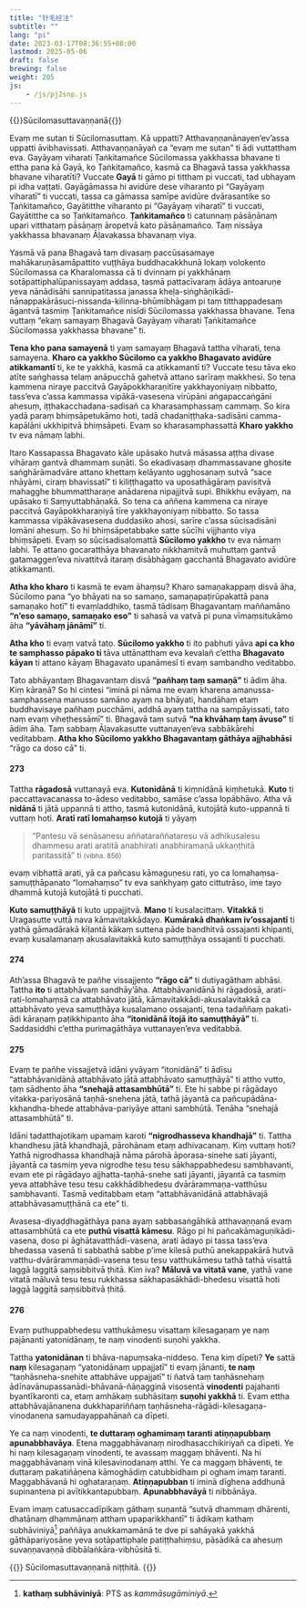 ```yaml
---
title: "针毛经注"
subtitle: ""
lang: "pi"
date: 2023-03-17T08:36:55+08:00
lastmod: 2025-05-06
draft: false
brewing: false
weight: 205
js:
    - /js/pj2snp.js
---
```


{{<subtitle>}}Sūcilomasuttavaṇṇanā{{</subtitle>}}

Evaṃ me sutan ti Sūcilomasuttaṃ. Kā uppatti? Atthavaṇṇanānayen’ev’assa uppatti āvibhavissati. Atthavaṇṇanāyañ ca “evaṃ me sutan” ti ādi vuttattham eva. Gayāyaṃ viharati Ṭaṅkitamañce Sūcilomassa yakkhassa bhavane ti ettha pana kā Gayā, ko Ṭaṅkitamañco, kasmā ca Bhagavā tassa yakkhassa bhavane viharatīti? Vuccate **Gayā** ti gāmo pi tittham pi vuccati, tad ubhayam pi idha vaṭṭati. Gayāgāmassa hi avidūre dese viharanto pi “Gayāyaṃ viharatī” ti vuccati, tassa ca gāmassa samīpe avidūre dvārasantike so Ṭaṅkitamañco, Gayātitthe viharanto pi “Gayāyaṃ viharatī” ti vuccati, Gayātitthe ca so Ṭaṅkitamañco. **Ṭaṅkitamañco** ti catunnaṃ pāsāṇānaṃ upari vitthataṃ pāsāṇaṃ āropetvā kato pāsāṇamañco. Taṃ nissāya yakkhassa bhavanaṃ Āḷavakassa bhavanaṃ viya.

Yasmā vā pana Bhagavā taṃ divasaṃ paccūsasamaye mahākaruṇāsamāpattito vuṭṭhāya buddhacakkhunā lokaṃ volokento Sūcilomassa ca Kharalomassa cā ti dvinnam pi yakkhānaṃ sotāpattiphalūpanissayaṃ addasa, tasmā pattacīvaraṃ ādāya antoaruṇe yeva nānādisāhi sannipatitassa janassa kheḷa-siṅghāṇikādi-nānappakārāsuci-nissanda-kilinna-bhūmibhāgam pi taṃ titthappadesaṃ āgantvā tasmiṃ Ṭaṅkitamañce nisīdi Sūcilomassa yakkhassa bhavane. Tena vuttaṃ “ekaṃ samayaṃ Bhagavā Gayāyaṃ viharati Ṭaṅkitamañce Sūcilomassa yakkhassa bhavane” ti.

**Tena kho pana samayenā** ti yaṃ samayaṃ Bhagavā tattha viharati, tena samayena. **Kharo ca yakkho Sūcilomo ca yakkho Bhagavato avidūre atikkamantī** ti, ke te yakkhā, kasmā ca atikkamantī ti? Vuccate tesu tāva eko atīte saṅghassa telaṃ anāpucchā gahetvā attano sarīraṃ makkhesi. So tena kammena niraye paccitvā Gayāpokkharaṇitīre yakkhayoniyaṃ nibbatto, tass’eva c’assa kammassa vipākā-vasesena virūpāni aṅgapaccaṅgāni ahesuṃ, iṭṭhakacchadana-sadisañ ca kharasamphassaṃ cammaṃ. So kira yadā paraṃ bhiṃsāpetukāmo hoti, tadā chadaniṭṭhaka-sadisāni camma-kapālāni ukkhipitvā bhiṃsāpeti. Evaṃ so kharasamphassattā **Kharo yakkho** tv eva nāmaṃ labhi.

Itaro Kassapassa Bhagavato kāle upāsako hutvā māsassa aṭṭha divase vihāraṃ gantvā dhammaṃ suṇāti. So ekadivasaṃ dhammassavane ghosite saṅghārāmadvāre attano khettaṃ kelāyanto ugghosanaṃ sutvā “sace nhāyāmi, ciraṃ bhavissatī” ti kiliṭṭhagatto va uposathāgāraṃ pavisitvā mahagghe bhummattharaṇe anādarena nipajjitvā supi. Bhikkhu evāyaṃ, na upāsako ti Saṃyuttabhāṇakā. So tena ca aññena kammena ca niraye paccitvā Gayāpokkharaṇiyā tīre yakkhayoniyaṃ nibbatto. So tassa kammassa vipākāvasesena duddasiko ahosi, sarīre c’assa sūcisadisāni lomāni ahesuṃ. So hi bhiṃsāpetabbake satte sūcīhi vijjhanto viya bhiṃsāpeti. Evaṃ so sūcisadisalomattā **Sūcilomo yakkho** tv eva nāmaṃ labhi. Te attano gocaratthāya bhavanato nikkhamitvā muhuttaṃ gantvā gatamaggen’eva nivattitvā itaraṃ disābhāgaṃ gacchantā Bhagavato avidūre atikkamanti.

**Atha kho kharo** ti kasmā te evam āhaṃsu? Kharo samaṇakappaṃ disvā āha, Sūcilomo pana “yo bhāyati na so samaṇo, samaṇapaṭirūpakattā pana samaṇako hotī” ti evaṃladdhiko, tasmā tādisaṃ Bhagavantaṃ maññamāno **“n’eso samaṇo, samaṇako eso”** ti sahasā va vatvā pi puna vīmaṃsitukāmo āha **“yāvāhaṃ jānāmī”** ti.

**Atha kho** ti evaṃ vatvā tato. **Sūcilomo yakkho** ti ito pabhuti yāva **api ca kho te samphasso pāpako ti** tāva uttānattham eva kevalañ c’ettha **Bhagavato kāyan** ti attano kāyaṃ Bhagavato upanāmesī ti evaṃ sambandho veditabbo.

Tato abhāyantaṃ Bhagavantaṃ disvā **“pañhaṃ taṃ samaṇā”** ti ādim āha. Kiṃ kāraṇā? So hi cintesi “iminā pi nāma me evaṃ kharena amanussa-samphassena manusso samāno ayaṃ na bhāyati, handāhaṃ etaṃ buddhavisaye pañhaṃ pucchāmi, addhā ayaṃ tattha na sampāyissati, tato naṃ evaṃ viheṭhessāmī” ti. Bhagavā taṃ sutvā **“na khvāhaṃ taṃ āvuso”** ti ādim āha. Taṃ sabbaṃ Āḷavakasutte vuttanayen’eva sabbākārehi veditabbaṃ. **Atha kho Sūcilomo yakkho Bhagavantaṃ gāthāya ajjhabhāsi** “rāgo ca doso cā” ti.

#### 273

Tattha **rāgadosā** vuttanayā eva. **Kutonidānā** ti kiṃnidānā kiṃhetukā. **Kuto** ti paccattavacanassa to-ādeso veditabbo, samāse c’assa lopābhāvo. Atha vā **nidānā** ti jātā uppannā ti attho, tasmā kutonidānā, kutojātā kuto-uppannā ti vuttaṃ hoti. **Aratī ratī lomahaṃso kutojā** ti yāyaṃ

> “Pantesu vā senāsanesu aññataraññataresu vā adhikusalesu dhammesu arati aratitā anabhirati anabhiramaṇā ukkaṇṭhitā paritassitā” ti <small>(vibha. 856)</small>

evaṃ vibhattā arati, yā ca pañcasu kāmaguṇesu rati, yo ca lomahaṃsa-samuṭṭhāpanato “lomahaṃso” tv eva saṅkhyaṃ gato cittutrāso, ime tayo dhammā kutojā kutojātā ti pucchati.

**Kuto samuṭṭhāyā** ti kuto uppajjitvā. **Mano** ti kusalacittaṃ. **Vitakkā** ti Uragasutte vuttā nava kāmavitakkādayo. **Kumārakā dhaṅkam iv’ossajantī** ti yathā gāmadārakā kīḷantā kākaṃ suttena pāde bandhitvā ossajanti khipanti, evaṃ kusalamanaṃ akusalavitakkā kuto samuṭṭhāya ossajantī ti pucchati.

#### 274

Ath’assa Bhagavā te pañhe vissajjento **“rāgo cā”** ti dutiyagātham abhāsi. Tattha **ito** ti attabhāvaṃ sandhāy’āha. Attabhāvanidānā hi rāgadosā, arati-rati-lomahaṃsā ca attabhāvato jātā, kāmavitakkādi-akusalavitakkā ca attabhāvato yeva samuṭṭhāya kusalamano ossajanti, tena tadaññaṃ pakati-ādi kāraṇaṃ paṭikkhipanto āha **“itonidānā itojā ito samuṭṭhāyā”** ti. Saddasiddhi c’ettha purimagāthāya vuttanayen’eva veditabbā.

#### 275

Evaṃ te pañhe vissajjetvā idāni yvāyaṃ “itonidānā” ti ādīsu “attabhāvanidānā attabhāvato jātā attabhāvato samuṭṭhāyā” ti attho vutto, taṃ sādhento āha **“snehajā attasambhūtā”** ti. Ete hi sabbe pi rāgādayo vitakka-pariyosānā taṇhā-snehena jātā, tathā jāyantā ca pañcupādāna-kkhandha-bhede attabhāva-pariyāye attani sambhūtā. Tenāha “snehajā attasambhūtā” ti.

Idāni tadatthajotikaṃ upamaṃ karoti **“nigrodhasseva khandhajā”** ti. Tattha khandhesu jātā khandhajā, pārohānam etaṃ adhivacanaṃ. Kiṃ vuttaṃ hoti? Yathā nigrodhassa khandhajā nāma pārohā āporasa-sinehe sati jāyanti, jāyantā ca tasmiṃ yeva nigrodhe tesu tesu sākhappabhedesu sambhavanti, evam ete pi rāgādayo ajjhatta-taṇhā-snehe sati jāyanti, jāyantā ca tasmiṃ yeva attabhāve tesu tesu cakkhādibhedesu dvārārammaṇa-vatthūsu sambhavanti. Tasmā veditabbam etaṃ “attabhāvanidānā attabhāvajā attabhāvasamuṭṭhānā ca ete” ti.

Avasesa-diyaḍḍhagāthāya pana ayaṃ sabbasaṅgāhikā atthavaṇṇanā evaṃ attasambhūtā ca ete **puthū visattā kāmesu**. Rāgo pi hi pañcakāmaguṇikādi-vasena, doso pi āghātavatthādi-vasena, arati ādayo pi tassa tass’eva bhedassa vasenā ti sabbathā sabbe p’ime kilesā puthū anekappakārā hutvā vatthu-dvārārammaṇādi-vasena tesu tesu vatthukāmesu tathā tathā visattā laggā laggitā saṃsibbitvā ṭhitā. Kim iva? **Māluvā va vitatā vane**, yathā vane vitatā māluvā tesu tesu rukkhassa sākhapasākhādi-bhedesu visattā hoti laggā laggitā saṃsibbitvā ṭhitā.

#### 276

Evaṃ puthuppabhedesu vatthukāmesu visattaṃ kilesagaṇaṃ ye naṃ pajānanti yatonidānaṃ, te naṃ vinodenti suṇohi yakkha.

Tattha **yatonidānan** ti bhāva-napuṃsaka-niddeso. Tena kiṃ dīpeti? **Ye** sattā **naṃ** kilesagaṇaṃ “yatonidānaṃ uppajjatī” ti evaṃ jānanti, **te naṃ** “taṇhāsneha-snehite attabhāve uppajjatī” ti ñatvā taṃ taṇhāsnehaṃ ādīnavānupassanādi-bhāvanā-ñāṇagginā visosentā **vinodenti** pajahanti byantīkaronti ca, etaṃ amhākaṃ subhāsitaṃ **suṇohi yakkhā** ti. Evam ettha attabhāvajānanena dukkhapariññaṃ taṇhāsneha-rāgādi-kilesagaṇa-vinodanena samudayappahānañ ca dīpeti.

Ye ca naṃ vinodenti, **te duttaraṃ oghamimaṃ taranti atiṇṇapubbaṃ apunabbhavāya**. Etena maggabhāvanaṃ nirodhasacchikiriyañ ca dīpeti. Ye hi naṃ kilesagaṇaṃ vinodenti, te avassaṃ maggaṃ bhāventi. Na hi maggabhāvanaṃ vinā kilesavinodanaṃ atthi. Ye ca maggaṃ bhāventi, te duttaraṃ pakatiñāṇena kāmoghādiṃ catubbidham pi ogham imaṃ taranti. Maggabhāvanā hi oghataraṇaṃ. **Atiṇṇapubban** ti iminā dīghena addhunā supinantena pi avītikkantapubbaṃ. **Apunabbhavāyā** ti nibbānāya.

Evam imaṃ catusaccadīpikaṃ gāthaṃ suṇantā “sutvā dhammaṃ dhārenti, dhatānaṃ dhammānaṃ attham upaparikkhantī” ti ādikaṃ kathaṃ subhāviniyā[^276-1] paññāya anukkamamānā te dve pi sahāyakā yakkhā gāthāpariyosāne yeva sotāpattiphale patiṭṭhahiṃsu, pāsādikā ca ahesuṃ suvaṇṇavaṇṇā dibbālaṅkāra-vibhūsitā ti.

[^276-1]: **kathaṃ subhāviniyā**: PTS as *kammāsugāminiyā*.

{{<eof>}}
    Sūcilomasuttavaṇṇanā niṭṭhitā.
{{</eof>}}